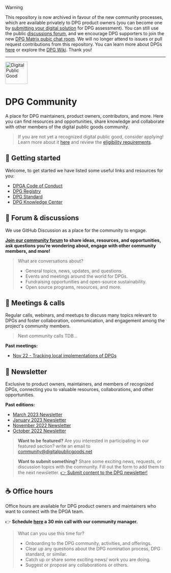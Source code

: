 > [!WARNING]
>
> This repository is now archived in favour of the new community processes, which are available privately to DPG product owners (you can become one by [submitting your digital solution](https://digitalpublicgoods.net/submission-guide) for DPG assessment). You can still use the public [discussions forum](https://github.com/DPGAlliance/dpg-community/discussions), and we encourage DPG supporters to join the new [DPG Matrix pubic chat room](https://matrix.to/#/#dpg-supporters:matrix.org). We will no longer attend to issues or pull request contributions from this repository. You can learn more about DPGs [here](https://digitalpublicgoods.net/digital-public-goods) or explore the [DPG Wiki](https://github.com/DPGAlliance/dpg-resources/wiki). Thank you!

---

<p align="left">
<img src="https://raw.githubusercontent.com/DPGAlliance/dpg-community/main/assets/dpg-badge.png" width="70" alt="Digital Public Good"><br>
</p>

# DPG Community
A place for DPG maintainers, product owners, contributors, and more. Here you can find resources and opportunities, share knowledge and collaborate with other members of the digital public goods community. 

> If you are not yet a recognized digital public good, consider applying! Learn more about it [here](https://digitalpublicgoods.net/digital-public-goods/) and review the [eligibility requirements](https://digitalpublicgoods.net/submission-guide/).


## 🙋 Getting started

Welcome, to get started we have listed some useful links and resources for you:

- [DPGA Code of Conduct](https://github.com/DPGAlliance/DPG-Standard/blob/main/CODE_OF_CONDUCT.md)
- [DPG Registry](https://digitalpublicgoods.net/registry/)
- [DPG Standard](https://github.com/DPGAlliance/DPG-Standard)
- [DPG Knowledge Center](https://github.com/DPGAlliance/dpg-resources)


## 🧭 Forum & discussions
We use GitHub Discussion as a place for the community to engage.

**[Join our community forum](https://github.com/DPGAlliance/dpg-community/discussions) to share ideas, resources, and opportunities, ask questions you’re wondering about, engage with other community members, and more!**

> What are conversations about?
> - General topics, news, updates, and questions.
> - Events and meetings around the world for DPGs.
> - Fundraising opportunities and open-source sustainability.
> - Open source programs, resources, and more.


## 📅 Meetings & calls
Regular calls, webinars, and meetups to discuss many topics relevant to DPGs and foster collaboration, communication, and engagement among the project's community members.

> Next community calls TDB...

**Past meetings:**

- [Nov 22 - Tracking local implementations of DPGs](/meetings/Nov%2022%20-%20Tracking%20local%20implementations%202ee0e05baddb4a739bcb5dd5e8fb9ccb.md)


## 📰 Newsletter
Exclusive to product owners, maintainers, and members of recognized DPGs, connecting you to valuable resources, collaborations, and other opportunities.

**Past editions:**

- [March 2023 Newsletter](https://docs.google.com/document/d/e/2PACX-1vRLZyg-Bk58h73hWSqaTPOSK2wToNuRl0IJ_PpL87vVFxd298sIO7ivnWpY3AYD0FTGUMUI5Biauf2h/pub)
- [January 2023 Newsletter](https://docs.google.com/document/d/e/2PACX-1vR2E7L12pQczOBPbs0Abg_oHCqpwUZ8qa6Gpxwp2KfuBQDoSd_Jc5yg9mbOxUvbCIJXmViJLtTLx4QV/pub)
- [November 2022 Newsletter](https://docs.google.com/document/d/e/2PACX-1vROY7RoXmdf2mvwnEt207t7RElpvCf4FBZ6x_vxBDjq-uMaF4i73qsc3c_iQ40ChDv4m-kIBt7O3Lvu/pub)
- [October 2022 Newsletter](https://docs.google.com/document/d/e/2PACX-1vQ4QHZYdnVi3b-i_xVZYJuA-BMVRPz_uhTksVpNv958Af8aoOrPPKKlYGYhP2awnNYVIMBkbHn4ldLS/pub)

> **Want to be featured?**
 Are you interested in participating in our featured section? write an email to [community@digitalpublicgoods.net](mailto:community@digitalpublicgoods.net)

> **Want to submit something?**
Share some exciting news, requests, or discussion topics with the community. Fill out the form to add them to the next newsletter. 
[👉 Submit content to the DPG newsletter!](https://airtable.com/shr7ROmIJyqJWyVx2)


## ☕ Office hours
Office hours are available for DPG product owners and maintainers who want to connect with the DPGA team.

👉 **Schedule [here](https://calendar.app.google/ece7ZkzT4oSBHqDcA) a 30 min call with our community manager.**

> What can you use this time for?
> - Onboarding to the DPG community, activities, and offerings.
> - Clear up any questions about the DPG nomination process, DPG standard, or similar.
> - Catch up or share some exciting news/ work you are doing.
> - Suggest or propose any collaborations or others.
